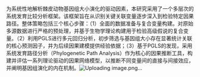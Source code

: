 为系统性地解析棘皮动物基因组大小演化的驱动因素，本研究采用了一个多层次的系统发育比较分析框架。该框架旨在从识别关键关联变量逐步深入到检验特定因果路径。整体策略包括三个核心步骤：（1）全面的数据准备与复合变量构建。对原始多源数据进行严格的预处理，并基于生物学理论构建用于检验高级假说的复合变量。（2）利用PGLS进行多元回归分析，初步筛选与基因组大小存在显著统计关联的核心预测因子，并为后续因果建模提供经验依据；（3）基于PGLS的发现，采用系统发育路径分析（Phylogenetic Path Analysis）作为核心的因果推断工具，构建并评估一系列理论驱动的因果网络模型，以推断不同变量间的直接与间接效应，并阐明基因组演化的内在机制。![Uploading image.png…]()

